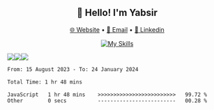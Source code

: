 <div align="center">
<h2>👋 Hello! I'm Yabsir</h2>
<p>
  <a target="_blank" href="https://finalproject4-webportfolio.netlify.app/">🌐 Website</a> •
  <a target="_blank" href="mailto:yabsir.aditya@gmail.com">📧 Email</a> •
  <a target="_blank" href="https://www.linkedin.com/in/yabsiraditya/">💼 Linkedin</a> 
</p>

[![My Skills](https://skillicons.dev/icons?i=html,css,js,react,laravel,tailwind,bootstrap,figma)](https://skillicons.dev)

</div>

<div align="center">
  <div style="display: flex; align-items:center;" >
    <img src="https://github-readme-stats.vercel.app/api?username=yabsiraditya&theme=vue&hide=prs" />
    <img src="https://github-readme-stats.vercel.app/api/top-langs/?username=anuraghazra&layout=compact&theme=vue" />
    <img src="https://github-readme-streak-stats.herokuapp.com/?user=yabsiraditya&theme=vue&hide_border=true" />
  </div>
</div>


<!--START_SECTION:waka-->

```txt
From: 15 August 2023 - To: 24 January 2024

Total Time: 1 hr 48 mins

JavaScript   1 hr 48 mins    >>>>>>>>>>>>>>>>>>>>>>>>>   99.72 %
Other        0 secs          -------------------------   00.28 %
```

<!--END_SECTION:waka-->
